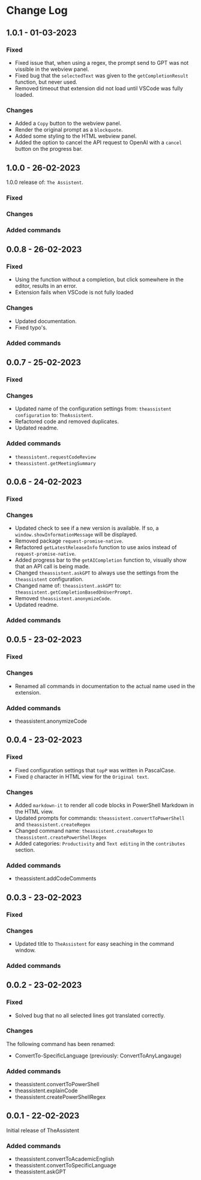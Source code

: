 # Change Log

## 1.0.1 - 01-03-2023

### Fixed

- Fixed issue that, when using a regex, the prompt send to GPT was not vissible in the webview panel.
- Fixed bug that the `selectedText` was given to the `getCompletionResult` function, but never used.
- Removed timeout that extension did not load until VSCode was fully loaded.

### Changes

- Added a `Copy` button to the webview panel.
- Render the original prompt as a `blockquote`.
- Added some styling to the HTML webview panel.
- Added the option to cancel the API request to OpenAI with a `cancel` button on the progress bar.

## 1.0.0 - 26-02-2023

1.0.0 release of: `The Assistent`.

### Fixed

### Changes

### Added commands

## 0.0.8 - 26-02-2023

### Fixed

- Using the function without a completion, but click somewhere in the editor, results in an error.
- Extension fails when VSCode is not fully loaded

### Changes

- Updated documentation.
- Fixed typo's.

### Added commands

## 0.0.7 - 25-02-2023

### Fixed

### Changes

- Updated name of the configuration settings from: `theassistent configuration` to: `TheAssistent`.
- Refactored code and removed duplicates.
- Updated readme.

### Added commands

- `theassistent.requestCodeReview`
- `theassistent.getMeetingSummary`

## 0.0.6 - 24-02-2023

### Fixed

### Changes

- Updated check to see if a new version is available. If so, a `window.showInformationMessage` will be displayed.
- Removed package `request-promise-native`. 
- Refactored `getLatestReleaseInfo` function to use axios instead of `request-promise-native`.
- Added progress bar to the `getAICompletion` function to, visually show that an API call is being made.
- Changed `theassistent.askGPT` to always use the settings from the `theassistent` configuration.
- Changed name of: `theassistent.askGPT` to: `theassistent.getCompletionBasedOnUserPrompt`.
- Removed `theassistent.anonymizeCode`.
- Updated readme.

### Added commands

## 0.0.5 - 23-02-2023

### Fixed

### Changes

- Renamed all commands in documentation to the actual name used in the extension.

### Added commands

- theassistent.anonymizeCode

## 0.0.4 - 23-02-2023

### Fixed

- Fixed configuration settings that `topP` was written in PascalCase.
- Fixed `@` character in HTML view for the `Original text`.

### Changes

- Added `markdown-it` to render all code blocks in PowerShell Markdown in the HTML view.
- Updated prompts for commands: `theassistent.convertToPowerShell` and `theassistent.createRegex`
- Changed command name: `theassistent.createRegex` to `theassistent.createPowerShellRegex`
- Added categories: `Productivity` and `Text editing` in the `contributes` section.

### Added commands

- theassistent.addCodeComments

## 0.0.3 - 23-02-2023

### Fixed

### Changes

- Updated title to `TheAssistent` for easy seaching in the command window.

### Added commands

## 0.0.2 - 23-02-2023

### Fixed

- Solved bug that no all selected lines got translated correctly.

### Changes

The following command has been renamed:

- ConvertTo-SpecificLanguage (previously: ConvertToAnyLangauge)

### Added commands

- theassistent.convertToPowerShell
- theassistent.explainCode 
- theassistent.createPowerShellRegex 

## 0.0.1 - 22-02-2023

Initial release of TheAssistent

### Added commands

- theassistent.convertToAcademicEnglish
- theassistent.convertToSpecificLanguage
- theassistent.askGPT
